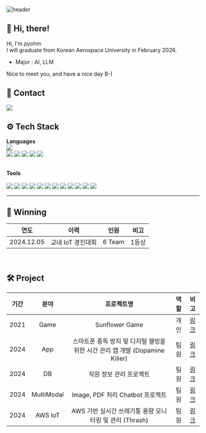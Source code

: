 <div align="left">  

![header](https://capsule-render.vercel.app/api?type=waving&height=320&color=gradient&text=pyohm%20Github&section=header&reversal=false) 

## 👋 Hi, there!  
Hi, I'm pyohm\
I will graduate from Korean Aerospace University in February 2026.
- Major : AI, LLM    
	
Nice to meet you, and have a nice day B-)      
	  
## 💜 Contact  
<img src="https://img.shields.io/badge/pyohm10@gmail.com-EA4335?style=flat&logo=Gmail&logoColor=white"/>

<br>
	    
##  ⚙️ Tech Stack
**Languages**
<br>
	<img src="https://img.shields.io/badge/Python-3776AB?style=flat&logo=Python&logoColor=white"/>  
  <img src="https://img.shields.io/badge/C++-00599C?style=flat-square&logo=C%2B%2B&logoColor=white"/>
  <img src="https://img.shields.io/badge/java-007396?style=flat-square&logo=java&logoColor=white">
 	<img src="https://img.shields.io/badge/Pytorch-EE4C2C?style=flat&logo=Pytorch&logoColor=white"/>
	<img src="https://img.shields.io/badge/SQL-4479A1?style=flat&logo=MySQL&logoColor=white"/>
	<img src="https://img.shields.io/badge/Excel-217346?style=flat&logo=MicrosoftExcel&logoColor=white"/>  
<br>
	
**Tools**
<br>	
	<img src="https://img.shields.io/badge/Jupyter-F37626?style=flat&logo=Jupyter&logoColor=white"/>
	<img src="https://img.shields.io/badge/VS Code-007ACC?style=flat&logo=Visual Studio Code&logoColor=white"/>
  <img src="https://img.shields.io/badge/Amazon AWS-232F3E?style=flat-square&logo=amazonaws&logoColor=white"/>
  <img src="https://img.shields.io/badge/Android Studio-3DDC84?style=flat-square&logo=Android Studio&logoColor=white"/>
  <img src="https://img.shields.io/badge/Anaconda-44A833?style=flat-square&logo=Anaconda&logoColor=white"/>
	<img src="https://img.shields.io/badge/Git-F05032?style=flat&logo=Git&logoColor=white"/>
	<img src="https://img.shields.io/badge/Github-181717?style=flat&logo=Github&logoColor=white"/>
  <img src="https://img.shields.io/badge/Ubuntu-E95420?style=flat-square&logo=Ubuntu&logoColor=white"/>
	<img src="https://img.shields.io/badge/Notion-000000?style=flat&logo=Notion&logoColor=white"/>
  <img src="https://img.shields.io/badge/MySQL-4479A1?style=flat-square&logo=MySQL&logoColor=white"/>
  <img src="https://img.shields.io/badge/Spring-6DB33F?style=flat-square&logo=Spring&logoColor=white"/>
	<img src="https://img.shields.io/badge/Slack-4A154B?style=flat&logo=Slack&logoColor=white"/>
<br>
  
----

## 🏅 Winning
| 연도 | 이력 | 인원 | 비고 |
| :------: | :------: | :------: | :------: |
| 2024.12.05 | 교내 IoT 경진대회 | 6 Team | 1등상 |

<br>

## 🛠️ Project
| 기간 | 분야 | 프로젝트명 | 역할 | 비고 |
| :------: | :------: | :------: | :------: | :------: |
|2021| Game | Sunflower Game | 개인 | [링크](https://github.com/pyohm/Sunflower-game) |
|2024| App | 스마트폰 중독 방지 및 디지털 웰빙을 위한 시간 관리 앱 개발 (Dopamine Killer) | 팀원 | [링크](https://github.com/kangyeon9525/ATM_Backend) |
|2024| DB | 직원 정보 관리 프로젝트 | 팀원 | [링크](https://github.com/persi0815/JDBC_work) |
|2024| MultiModal | Image, PDF 처리 Chatbot 프로젝트 | 팀원 | [링크](https://github.com/pyohm/TeamA_Chatbot) |
|2024| AWS IoT | AWS 기반 실시간 쓰레기통 용량 모니터링 및 관리 (Thrash) | 팀원 | [링크](https://github.com/hwouu/trash-network-backend) |
<!--
<br>
   
![Anurag's GitHub stats](https://github-readme-stats.vercel.app/api?username=pyohm&show_icons=true&theme=midnight-dracula)


<br>
	
[![Hits](https://hits.seeyoufarm.com/api/count/incr/badge.svg?url=https%3A%2F%2Fgithub.com%2Fpyohm&count_bg=%2379C83D&title_bg=%23555555&icon=&icon_color=%23E7E7E7&title=hits&edge_flat=false)](https://hits.seeyoufarm.com)*/ -->
